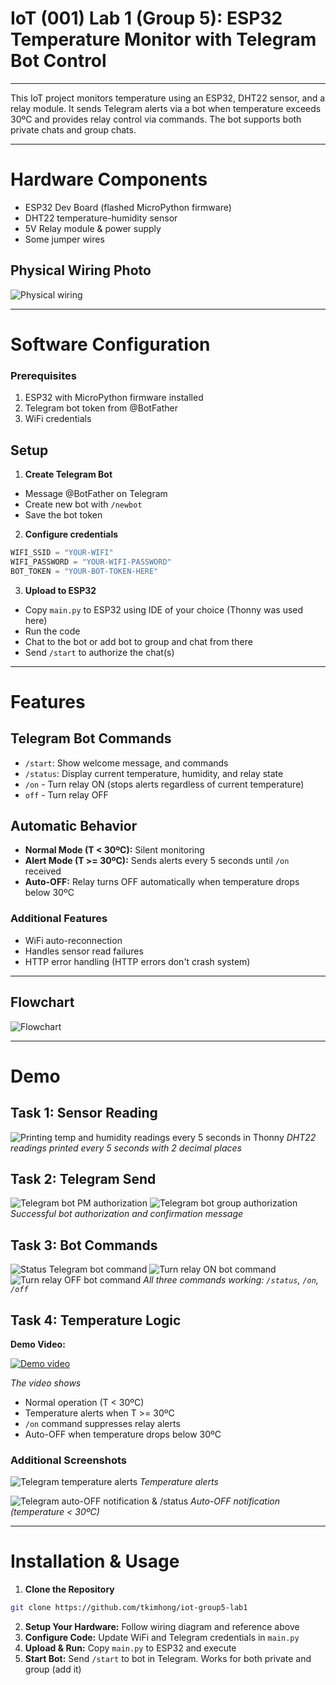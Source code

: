 # IoT (001) Lab 1 (Group 5): ESP32 Temperature Monitor with Telegram Bot Control

---

This IoT project monitors temperature using an ESP32, DHT22 sensor, and a relay module. It sends Telegram alerts via a bot when temperature exceeds 30ºC and provides relay control via commands. The bot supports both private chats and group chats.

---

# Hardware Components

- ESP32 Dev Board (flashed MicroPython firmware)
- DHT22 temperature-humidity sensor
- 5V Relay module & power supply
- Some jumper wires

## Physical Wiring Photo

![Physical wiring](https://github.com/tkimhong/iot-group5-lab1/blob/main/assets/Lab1PhysicalWiringParts.jpg?raw=true)

---

# Software Configuration

### Prerequisites

1. ESP32 with MicroPython firmware installed
2. Telegram bot token from @BotFather
3. WiFi credentials

## Setup

1. **Create Telegram Bot**

- Message @BotFather on Telegram
- Create new bot with `/newbot`
- Save the bot token

2. **Configure credentials**

```py
WIFI_SSID = "YOUR-WIFI"
WIFI_PASSWORD = "YOUR-WIFI-PASSWORD"
BOT_TOKEN = "YOUR-BOT-TOKEN-HERE"
```

3. **Upload to ESP32**

- Copy `main.py` to ESP32 using IDE of your choice (Thonny was used here)
- Run the code
- Chat to the bot or add bot to group and chat from there
- Send `/start` to authorize the chat(s)

---

# Features

## Telegram Bot Commands

- `/start`: Show welcome message, and commands
- `/status`: Display current temperature, humidity, and relay state
- `/on` - Turn relay ON (stops alerts regardless of current temperature)
- `off` - Turn relay OFF

## Automatic Behavior

- **Normal Mode (T < 30ºC):** Silent monitoring
- **Alert Mode (T >= 30ºC):** Sends alerts every 5 seconds until `/on` received
- **Auto-OFF:** Relay turns OFF automatically when temperature drops below 30ºC

### Additional Features

- WiFi auto-reconnection
- Handles sensor read failures
- HTTP error handling (HTTP errors don't crash system)

---

## Flowchart

![Flowchart](https://github.com/tkimhong/iot-group5-lab1/blob/main/assets/Flowchart.jpg?raw=true)

---

# Demo

## Task 1: Sensor Reading

![Printing temp and humidity readings every 5 seconds in Thonny](https://github.com/tkimhong/iot-group5-lab1/blob/main/assets/Task1SerialOutput.png?raw=true)
_DHT22 readings printed every 5 seconds with 2 decimal places_

## Task 2: Telegram Send

![Telegram bot PM authorization](https://github.com/tkimhong/iot-group5-lab1/blob/main/assets/Task2BotAuthA.png?raw=true)
![Telegram bot group authorization](https://github.com/tkimhong/iot-group5-lab1/blob/main/assets/Task2BotAuthB.png?raw=true)
_Successful bot authorization and confirmation message_

## Task 3: Bot Commands

![Status Telegram bot command](https://github.com/tkimhong/iot-group5-lab1/blob/main/assets/Task3BotCommandsA.png?raw=true)
![Turn relay ON bot command](https://github.com/tkimhong/iot-group5-lab1/blob/main/assets/Task3BotCommandsB.png?raw=true)
![Turn relay OFF bot command](https://github.com/tkimhong/iot-group5-lab1/blob/main/assets/Task3BotCommandsC.png?raw=true)
_All three commands working: `/status`, `/on`, `/off`_

## Task 4: Temperature Logic

**Demo Video:**

[![Demo video](https://img.youtube.com/vi/PDgJL9Lm_MY/0.jpg)](https://www.youtube.com/watch?v=PDgJL9Lm_MY)

_The video shows_

- Normal operation (T < 30ºC)
- Temperature alerts when T >= 30ºC
- `/on` command suppresses relay alerts
- Auto-OFF when temperature drops below 30ºC

### Additional Screenshots

![Telegram temperature alerts](https://github.com/tkimhong/iot-group5-lab1/blob/main/assets/Additional1.png?raw=true)
_Temperature alerts_

![Telegram auto-OFF notification & /status](https://github.com/tkimhong/iot-group5-lab1/blob/main/assets/Additional2.png?raw=true)
_Auto-OFF notification (temperature < 30ºC)_

---

# Installation & Usage

1. **Clone the Repository**

```bash
git clone https://github.com/tkimhong/iot-group5-lab1
```

2. **Setup Your Hardware:** Follow wiring diagram and reference above
3. **Configure Code:** Update WiFi and Telegram credentials in `main.py`
4. **Upload & Run:** Copy `main.py` to ESP32 and execute
5. **Start Bot:** Send `/start` to bot in Telegram. Works for both private and group (add it)
